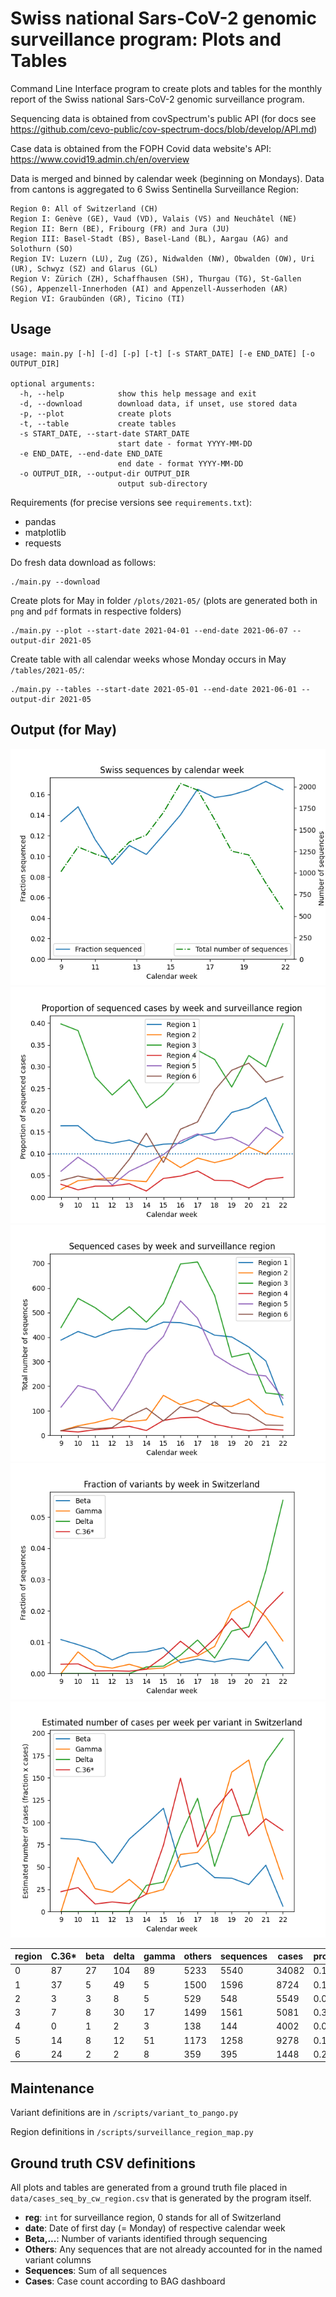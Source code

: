 # Swiss national Sars-CoV-2 genomic surveillance program: Plots and Tables 

Command Line Interface program to create plots and tables for the monthly report of the Swiss national Sars-CoV-2 genomic surveillance program.

Sequencing data is obtained from covSpectrum's public API (for docs see https://github.com/cevo-public/cov-spectrum-docs/blob/develop/API.md)

Case data is obtained from the FOPH Covid data website's API: https://www.covid19.admin.ch/en/overview

Data is merged and binned by calendar week (beginning on Mondays). Data from cantons is aggregated to 6 Swiss Sentinella Surveillance Region:
```
Region 0: All of Switzerland (CH)
Region I: Genève (GE), Vaud (VD), Valais (VS) and Neuchâtel (NE)
Region II: Bern (BE), Fribourg (FR) and Jura (JU)
Region III: Basel-Stadt (BS), Basel-Land (BL), Aargau (AG) and Solothurn (SO)
Region IV: Luzern (LU), Zug (ZG), Nidwalden (NW), Obwalden (OW), Uri (UR), Schwyz (SZ) and Glarus (GL)
Region V: Zürich (ZH), Schaffhausen (SH), Thurgau (TG), St-Gallen (SG), Appenzell-Innerhoden (AI) and Appenzell-Ausserhoden (AR)
Region VI: Graubünden (GR), Ticino (TI) 
```

## Usage
```
usage: main.py [-h] [-d] [-p] [-t] [-s START_DATE] [-e END_DATE] [-o OUTPUT_DIR]

optional arguments:
  -h, --help            show this help message and exit
  -d, --download        download data, if unset, use stored data
  -p, --plot            create plots
  -t, --table           create tables
  -s START_DATE, --start-date START_DATE
                        start date - format YYYY-MM-DD
  -e END_DATE, --end-date END_DATE
                        end date - format YYYY-MM-DD
  -o OUTPUT_DIR, --output-dir OUTPUT_DIR
                        output sub-directory
```

Requirements (for precise versions see `requirements.txt`): 
- pandas
- matplotlib
- requests

Do fresh data download as follows:
```
./main.py --download
```

Create plots for May in folder `/plots/2021-05/` (plots are generated both in `png` and `pdf` formats in respective folders)
```
./main.py --plot --start-date 2021-04-01 --end-date 2021-06-07 --output-dir 2021-05 
```

Create table with all calendar weeks whose Monday occurs in May `/tables/2021-05/`:
```
./main.py --tables --start-date 2021-05-01 --end-date 2021-06-01 --output-dir 2021-05 
```

## Output (for May)
![plot](./plots/2021-05/png/sequence_share_CH.png)
![plot](./plots/2021-05/png/sequence_share_regions.png)
![plot](./plots/2021-05/png/sequences_regions.png)
![plot](./plots/2021-05/png/variant_share_CH.png)
![plot](./plots/2021-05/png/variant_estimate_CH.png)

region  |  C.36*  |  beta  |  delta  |  gamma  |  others  |  sequences  |  cases  |  proportion_sequenced
--------|---------|--------|---------|---------|----------|-------------|---------|----------------------
0       |  87     |  27    |  104    |  89     |  5233    |  5540       |  34082  |  0.163
1       |  37     |  5     |  49     |  5      |  1500    |  1596       |  8724   |  0.183
2       |  3      |  3     |  8      |  5      |  529     |  548        |  5549   |  0.099
3       |  7      |  8     |  30     |  17     |  1499    |  1561       |  5081   |  0.307
4       |  0      |  1     |  2      |  3      |  138     |  144        |  4002   |  0.036
5       |  14     |  8     |  12     |  51     |  1173    |  1258       |  9278   |  0.136
6       |  24     |  2     |  2      |  8      |  359     |  395        |  1448   |  0.273

## Maintenance

Variant definitions are in `/scripts/variant_to_pango.py`

Region definitions in `/scripts/surveillance_region_map.py`

## Ground truth CSV definitions
All plots and tables are generated from a ground truth file placed in `data/cases_seq_by_cw_region.csv` that is generated by the program itself.

- **reg**: `int` for surveillance region, 0 stands for all of Switzerland
- **date**: Date of first day (= Monday) of respective calendar week
- **Beta,...**: Number of variants identified through sequencing
- **Others**: Any sequences that are not already accounted for in the named variant columns
- **Sequences**: Sum of all sequences
- **Cases**: Case count according to BAG dashboard